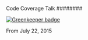 Code Coverage Talk
########

[![Greenkeeper badge](https://badges.greenkeeper.io/nexus-uw/coverage-course.svg)](https://greenkeeper.io/)


From July 22, 2015
